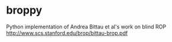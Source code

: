 # broppy
Python implementation of Andrea Bittau et al's work on blind ROP http://www.scs.stanford.edu/brop/bittau-brop.pdf
